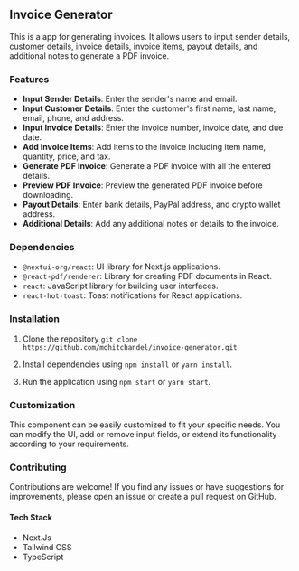 ## Invoice Generator

This is a app for generating invoices. It allows users to input sender details, customer details, invoice details, invoice items, payout details, and additional notes to generate a PDF invoice.

### Features

- **Input Sender Details**: Enter the sender's name and email.
- **Input Customer Details**: Enter the customer's first name, last name, email, phone, and address.
- **Input Invoice Details**: Enter the invoice number, invoice date, and due date.
- **Add Invoice Items**: Add items to the invoice including item name, quantity, price, and tax.
- **Generate PDF Invoice**: Generate a PDF invoice with all the entered details.
- **Preview PDF Invoice**: Preview the generated PDF invoice before downloading.
- **Payout Details**: Enter bank details, PayPal address, and crypto wallet address.
- **Additional Details**: Add any additional notes or details to the invoice.

### Dependencies

- `@nextui-org/react`: UI library for Next.js applications.
- `@react-pdf/renderer`: Library for creating PDF documents in React.
- `react`: JavaScript library for building user interfaces.
- `react-hot-toast`: Toast notifications for React applications.


### Installation

1. Clone the repository
`git clone https://github.com/mohitchandel/invoice-generator.git`

2. Install dependencies using `npm install` or `yarn install`.
3. Run the application using `npm start` or `yarn start`.

### Customization
This component can be easily customized to fit your specific needs. You can modify the UI, add or remove input fields, or extend its functionality according to your requirements.

### Contributing
Contributions are welcome! If you find any issues or have suggestions for improvements, please open an issue or create a pull request on GitHub.

#### Tech Stack

- Next.Js
- Tailwind CSS
- TypeScript

